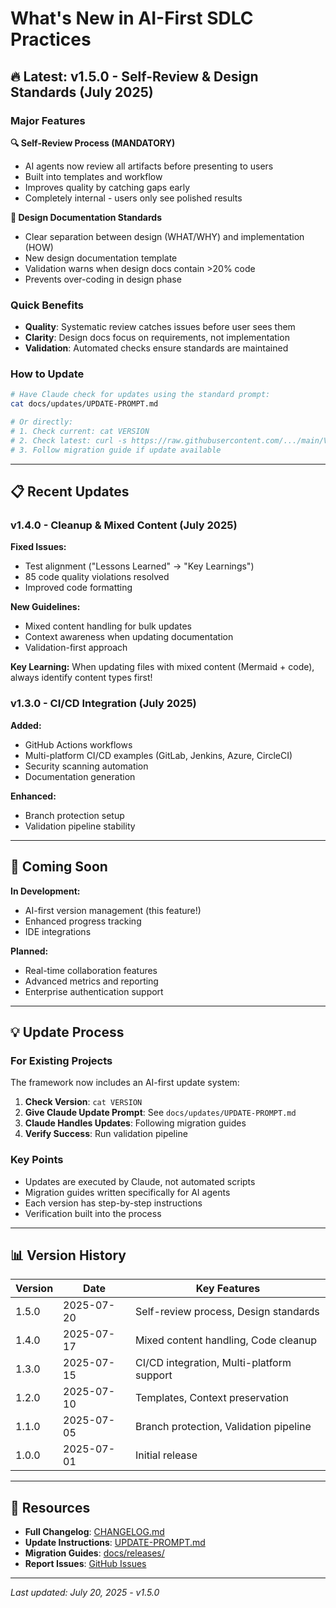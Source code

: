 # What's New in AI-First SDLC Practices

## 🔥 Latest: v1.5.0 - Self-Review & Design Standards (July 2025)

### Major Features

**🔍 Self-Review Process (MANDATORY)**
- AI agents now review all artifacts before presenting to users
- Built into templates and workflow
- Improves quality by catching gaps early
- Completely internal - users only see polished results

**📐 Design Documentation Standards**
- Clear separation between design (WHAT/WHY) and implementation (HOW)
- New design documentation template
- Validation warns when design docs contain >20% code
- Prevents over-coding in design phase

### Quick Benefits
- **Quality**: Systematic review catches issues before user sees them
- **Clarity**: Design docs focus on requirements, not implementation
- **Validation**: Automated checks ensure standards are maintained

### How to Update
```bash
# Have Claude check for updates using the standard prompt:
cat docs/updates/UPDATE-PROMPT.md

# Or directly:
# 1. Check current: cat VERSION
# 2. Check latest: curl -s https://raw.githubusercontent.com/.../main/VERSION
# 3. Follow migration guide if update available
```

---

## 📋 Recent Updates

### v1.4.0 - Cleanup & Mixed Content (July 2025)

**Fixed Issues:**
- Test alignment ("Lessons Learned" → "Key Learnings")
- 85 code quality violations resolved
- Improved code formatting

**New Guidelines:**
- Mixed content handling for bulk updates
- Context awareness when updating documentation
- Validation-first approach

**Key Learning:** When updating files with mixed content (Mermaid + code), always identify content types first!

### v1.3.0 - CI/CD Integration (July 2025)

**Added:**
- GitHub Actions workflows
- Multi-platform CI/CD examples (GitLab, Jenkins, Azure, CircleCI)
- Security scanning automation
- Documentation generation

**Enhanced:**
- Branch protection setup
- Validation pipeline stability

---

## 🚀 Coming Soon

**In Development:**
- AI-first version management (this feature!)
- Enhanced progress tracking
- IDE integrations

**Planned:**
- Real-time collaboration features
- Advanced metrics and reporting
- Enterprise authentication support

---

## 💡 Update Process

### For Existing Projects

The framework now includes an AI-first update system:

1. **Check Version**: `cat VERSION`
2. **Give Claude Update Prompt**: See `docs/updates/UPDATE-PROMPT.md`
3. **Claude Handles Updates**: Following migration guides
4. **Verify Success**: Run validation pipeline

### Key Points
- Updates are executed by Claude, not automated scripts
- Migration guides written specifically for AI agents
- Each version has step-by-step instructions
- Verification built into the process

---

## 📊 Version History

| Version | Date | Key Features |
|---------|------|--------------|
| 1.5.0 | 2025-07-20 | Self-review process, Design standards |
| 1.4.0 | 2025-07-17 | Mixed content handling, Code cleanup |
| 1.3.0 | 2025-07-15 | CI/CD integration, Multi-platform support |
| 1.2.0 | 2025-07-10 | Templates, Context preservation |
| 1.1.0 | 2025-07-05 | Branch protection, Validation pipeline |
| 1.0.0 | 2025-07-01 | Initial release |

---

## 📖 Resources

- **Full Changelog**: [CHANGELOG.md](../../CHANGELOG.md)
- **Update Instructions**: [UPDATE-PROMPT.md](UPDATE-PROMPT.md)
- **Migration Guides**: [docs/releases/](../releases/)
- **Report Issues**: [GitHub Issues](https://github.com/SteveGJones/ai-first-sdlc-practices/issues)

---

*Last updated: July 20, 2025 - v1.5.0*

<!-- SELF-REVIEW CHECKPOINT
Before finalizing, verify:
- All required sections are complete
- Content addresses original requirements
- Technical accuracy and consistency
- No gaps or contradictions
-->
